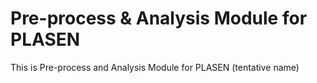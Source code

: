# Pre-process & Analysis Module for PLASEN

This is Pre-process and Analysis Module for PLASEN (tentative name)
